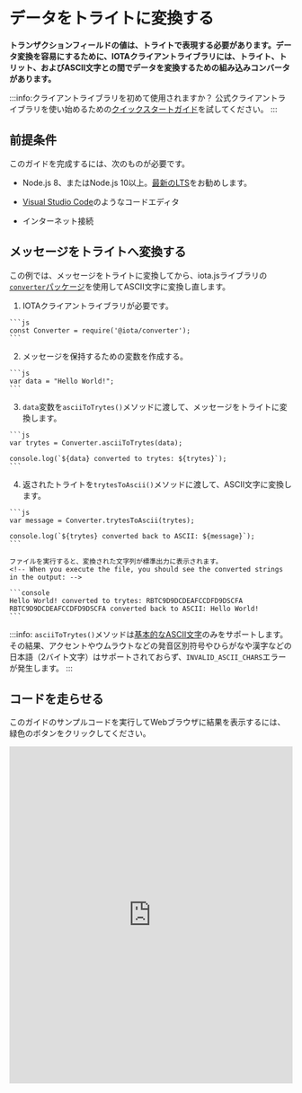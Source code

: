 # データをトライトに変換する
<!-- # Convert data to trytes -->

**トランザクションフィールドの値は、トライトで表現する必要があります。データ変換を容易にするために、IOTAクライアントライブラリには、トライト、トリット、およびASCII文字との間でデータを変換するための組み込みコンバータがあります。**
<!-- **The values of transaction fields must be represented in trytes. To facilitate data conversion, the IOTA client libraries have built-in functions to convert data to/from trytes, trits, and ASCII characters.** -->

:::info:クライアントライブラリを初めて使用されますか？
公式クライアントライブラリを使い始めるための[クイックスタートガイド](root://getting-started/0.1/tutorials/get-started.md)を試してください。
:::
<!-- :::info:First time using a client library? -->
<!-- [Try our quickstart guide](root://getting-started/0.1/tutorials/get-started.md) for getting started with the official client libraries. -->
<!-- ::: -->

## 前提条件
<!-- ## Prerequisites -->

このガイドを完成するには、次のものが必要です。
<!-- To complete this guide, you need the following: -->

* Node.js 8、またはNode.js 10以上。[最新のLTS](https://nodejs.org/en/download/)をお勧めします。
<!-- * Node.js 8, or Node.js 10 or higher. We recommend the [latest LTS](https://nodejs.org/en/download/). -->
* [Visual Studio Code](https://code.visualstudio.com/Download)のようなコードエディタ
<!-- * A code editor such as [Visual Studio Code](https://code.visualstudio.com/Download) -->
* インターネット接続
<!-- * An Internet connection -->

## メッセージをトライトへ変換する
<!-- ## Convert a message to trytes -->

この例では、メッセージをトライトに変換してから、iota.jsライブラリの[`converter`パッケージ](https://github.com/iotaledger/iota.js/tree/next/packages/converter)を使用してASCII文字に変換し直します。
<!-- In this example, we convert a message to trytes, then convert it back to ASCII characters using the [`converter` package](https://github.com/iotaledger/iota.js/tree/next/packages/converter) of the iota.js library. -->

1. IOTAクライアントライブラリが必要です。
  <!-- 1. Require the IOTA client library -->

    ```js
    const Converter = require('@iota/converter');
    ```

2. メッセージを保持するための変数を作成する。
  <!-- 2. Create a variable to hold a message -->

    ```js
    var data = "Hello World!";
    ```

3. `data`変数を`asciiToTrytes()`メソッドに渡して、メッセージをトライトに変換します。
  <!-- 3. Pass the `data` variable to the `asciiToTrytes()` method to convert the message to trytes -->

    ```js
    var trytes = Converter.asciiToTrytes(data);

    console.log(`${data} converted to trytes: ${trytes}`);
    ```

4. 返されたトライトを`trytesToAscii()`メソッドに渡して、ASCII文字に変換します。
  <!-- 4. Pass the returned trytes to the `trytesToAscii()` method to convert them to ASCII characters -->

    ```js
    var message = Converter.trytesToAscii(trytes);

    console.log(`${trytes} converted back to ASCII: ${message}`);
    ```

    ファイルを実行すると、変換された文字列が標準出力に表示されます。
    <!-- When you execute the file, you should see the converted strings in the output: -->

    ```console
    Hello World! converted to trytes: RBTC9D9DCDEAFCCDFD9DSCFA
    RBTC9D9DCDEAFCCDFD9DSCFA converted back to ASCII: Hello World!
    ```

:::info:
`asciiToTrytes()`メソッドは[基本的なASCII文字](https://en.wikipedia.org/wiki/ASCII#Printable_characters)のみをサポートします。その結果、アクセントやウムラウトなどの発音区別符号やひらがなや漢字などの日本語（2バイト文字）はサポートされておらず、`INVALID_ASCII_CHARS`エラーが発生します。
:::
<!-- :::info: -->
<!-- The `asciiToTrytes()` method supports only [basic ASCII characters](https://en.wikipedia.org/wiki/ASCII#Printable_characters). As a result, diacritical marks such as accents and umlauts aren't supported and result in an `INVALID_ASCII_CHARS` error. -->
<!-- ::: -->

## コードを走らせる
<!-- ## Run the code -->

このガイドのサンプルコードを実行してWebブラウザに結果を表示するには、緑色のボタンをクリックしてください。
<!-- Click the green button to run the sample code in this guide and see the results in the web browser. -->

<iframe height="600px" width="100%" src="https://repl.it/@jake91/Convert-data-to-trytes?lite=true" scrolling="no" frameborder="no" allowtransparency="true" allowfullscreen="true" sandbox="allow-forms allow-pointer-lock allow-popups allow-same-origin allow-scripts allow-modals"></iframe>
